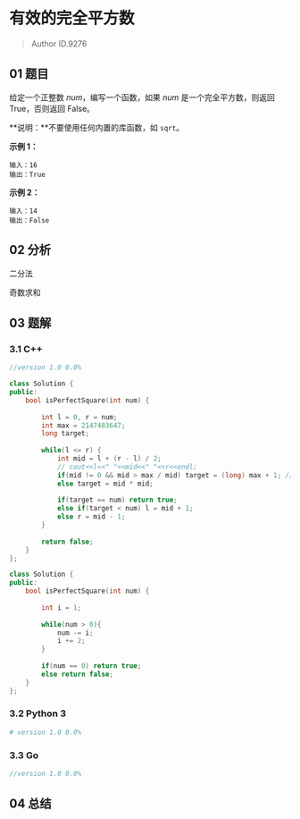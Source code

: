 # 有效的完全平方数
> Author ID.9276

## 01 题目

给定一个正整数 *num*，编写一个函数，如果 *num* 是一个完全平方数，则返回 True，否则返回 False。

**说明：**不要使用任何内置的库函数，如  `sqrt`。

**示例 1：**

```
输入：16
输出：True
```

**示例 2：**

```
输入：14
输出：False
```

## 02 分析

二分法

奇数求和



## 03 题解

### 3.1 C++

```c++
//version 1.0 0.0%

class Solution {
public:
    bool isPerfectSquare(int num) {
        
        int l = 0, r = num;
        int max = 2147483647;
        long target;
        
        while(l <= r) {
            int mid = l + (r - l) / 2;
            // cout<<l<<" "<<mid<<" "<<r<<endl;
            if(mid != 0 && mid > max / mid) target = (long) max + 1; // deal with the 2747483647
            else target = mid * mid;
            
            if(target == num) return true;
            else if(target < num) l = mid + 1;
            else r = mid - 1;
        }
        
        return false;
    }
};
```



```c++
class Solution {
public:
    bool isPerfectSquare(int num) {
        
        int i = 1;
        
        while(num > 0){
            num -= i;
            i += 2;
        }
        
        if(num == 0) return true;
        else return false;
    }
};
```



### 3.2 Python 3

```python
# version 1.0 0.0%

```

### 3.3 Go

```Go
//version 1.0 0.0%

```



## 04 总结

